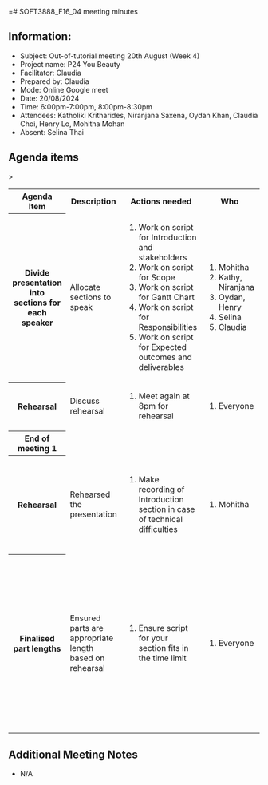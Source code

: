 =# SOFT3888_F16_04 meeting minutes

## Information:
- Subject: Out-of-tutorial meeting 20th August (Week 4)
- Project name: P24 You Beauty
- Facilitator: Claudia
- Prepared by: Claudia
- Mode: Online Google meet
- Date: 20/08/2024
- Time: 6:00pm-7:00pm, 8:00pm-8:30pm
- Attendees: Katholiki Kritharides, Niranjana Saxena, Oydan Khan, Claudia Choi, Henry Lo, Mohitha Mohan
- Absent: Selina Thai

## Agenda items

<table>

<tr>
    <th> Agenda Item </th>
    <th> Description </th>
    <th> Actions needed</th>
    <th> Who </th>>
    <th> Notes/Decisions </th>
</tr>

<tr>
    <th> Divide presentation into sections for each speaker </th>
    <td> Allocate sections to speak</td>
    <td><ol>
        <li>Work on script for Introduction and stakeholders</li>
        <li>Work on script for Scope</li>
        <li>Work on script for Gantt Chart</li>
        <li>Work on script for Responsibilities</li>
        <li>Work on script for Expected outcomes and deliverables</li>
    </ol>
    </td>
    <td><ol>
        <li>Mohitha</li>
        <li>Kathy, Niranjana</li>
        <li>Oydan, Henry</li>
        <li>Selina</li>
        <li>Claudia</li>
    </ol>
    </td>
    <td><ul>
        <li>Introduction and stakeholders - 30 seconds</li>
        <li>Scope - 1 minute</li>
        <li>Gantt Chart - 1 minute</li>
        <li>Responsibilities - 1 minute 30 seconds</li> 
        <li>Expected outcomes and deliverables - 30 seconds</li>
    </ul>
    </td>
</tr>

<tr>
    <th> Rehearsal </th>
    <td> Discuss rehearsal </td>
    <td><ol>
        <li>Meet again at 8pm for rehearsal</li>
    </ol>
    </td>
    <td><ol>
        <li>Everyone</li>
    </ol>
    </td>
    <td><ul>
    </ul>
    </td>
</tr>

<tr>
    <th> End of meeting 1</th>
    <td></td>
    <td></td>
    <td></td>
    <td></td>
</tr>

<tr>
    <th> Rehearsal </th>
    <td> Rehearsed the presentation </td>
    <td><ol>
        <li>Make recording of Introduction section in case of technical difficulties</li>
    </ol>
    </td>
    <td><ol>
        <li>Mohitha</li>
    </ol>
    </td>
    <td><ul>
        <li>Some parts need adjusted times</li>
        <li>Next meeting, run through whole presentation multiple times</li>
    </ul>
    </td>
</tr>

<tr>
    <th> Finalised part lengths</th>
    <td> Ensured parts are appropriate length based on rehearsal</td>
    <td><ol>
        <li>Ensure script for your section fits in the time limit</li>
    </ol>
    </td>
    <td><ol>
        <li>Everyone</li>
    </ol>
    </td>
    <td><ul>
        <li>Introduction and stakeholders - 30 seconds t 1 minute</li>
        <li>Scope - 1 minute to 1.5 minutes</li>
        <li>Gantt Chart - 1 minute</li>
        <li>Responsibilities - 1 minute</li> 
        <li>Expected outcomes and deliverables - 30 seconds</li>
    </ul>
    </td>
</tr>

</table>

## Additional Meeting Notes
- N/A
